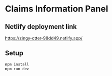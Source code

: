# Claims Information Panel
## Netlify deployment link
https://zingy-otter-98dd49.netlify.app/
## Setup
```bash
npm install
npm run dev
